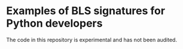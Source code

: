 # Examples of BLS signatures for Python developers

The code in this repository is experimental and has not been audited.
